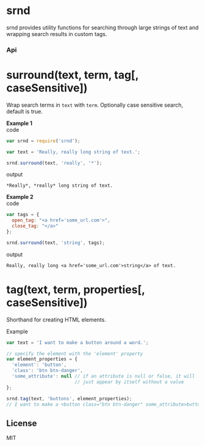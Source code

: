 # srnd

srnd provides utility functions for searching through large strings of text and wrapping search results in custom tags.

### Api

# surround(text, term, tag[, caseSensitive])
Wrap search terms in `text` with `term`. Optionally case sensitive search, default is true.

**Example 1**  
code
```javascript
var srnd = require('srnd');

var text = 'Really, really long string of text.';

srnd.surround(text, 'really', '*');
```
output
```
*Really*, *really* long string of text.
```
**Example 2**  
code
```javascript
var tags = {
  open_tag: "<a href='some_url.com'>",
  close_tag: "</a>"
};

srnd.surround(text, 'string', tags);
```
output
```
Really, really long <a href='some_url.com'>string</a> of text.
```

# tag(text, term, properties[, caseSensitive])

Shorthand for creating HTML elements.

Example
```javascript
var text = 'I want to make a button around a word.';

// specify the element with the 'element' property
var element_properties = {
  'element': 'button',
  'class': 'btn btn-danger',
  'some_attribute': null // if an attribute is null or false, it will
                         // just appear by itself without a value
};

srnd.tag(text, 'buttons', element_properties);
// I want to make a <button class="btn btn-danger" some_attribute>button</button> around a word.
```

## License
MIT
